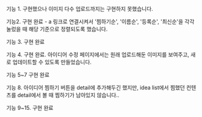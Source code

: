 기능 1. 구현했으나 이미지 다수 업로드까지는 구현하지 못했습니다.

기능2. 구현 완료 - a 링크로 연결시켜서 '찜하기순', '이름순', '등록순', '최신순'을 각각 눌렀을 때 해당 기준으로 정렬되도록 했습니다.

기능 3. 구현 완료

기능 4. 구현 완료. 아이디어 수정 페이지에서는 원래 업로드해둔 이미지를 보여주고, 새로 업데이트할 수 있도록 만들었습니다. 

기능 5~7 구현 완료

기능 8. 아이디어 찜하기 버튼을 detail에 추가해두긴 했지만, idea list에서 찜했던 컨텐츠를 detail에서 볼 때 찜하기가 남아있지 않습니다..

기능 9~15. 구현 완료